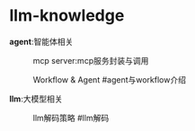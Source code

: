 # llm-knowledge

**agent**:智能体相关

&emsp;&emsp;&emsp;mcp server:mcp服务封装与调用

&emsp;&emsp;&emsp;Workflow & Agent  #agent与workflow介绍

**llm**:大模型相关

&emsp;&emsp;&emsp;llm解码策略  #llm解码